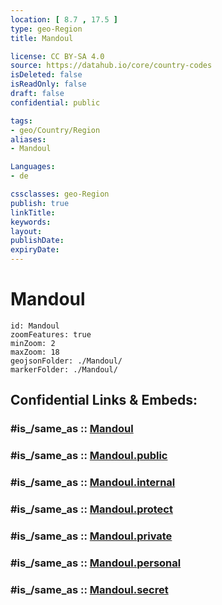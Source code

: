 ```yaml
---
location: [ 8.7 , 17.5 ] 
type: geo-Region
title: Mandoul

license: CC BY-SA 4.0
source: https://datahub.io/core/country-codes
isDeleted: false
isReadOnly: false
draft: false
confidential: public

tags:
- geo/Country/Region
aliases:
- Mandoul

Languages:
- de

cssclasses: geo-Region
publish: true
linkTitle: 
keywords: 
layout: 
publishDate: 
expiryDate: 
---
```


# Mandoul

```leaflet
id: Mandoul
zoomFeatures: true 
minZoom: 2 
maxZoom: 18
geojsonFolder: ./Mandoul/
markerFolder: ./Mandoul/
```


## Confidential Links & Embeds: 

### #is_/same_as :: [Mandoul](/_Standards/Earth/Continent/Africa/Africa~Central/Chad/Regions~Chad/Mandoul.md) 

### #is_/same_as :: [Mandoul.public](/_public/Earth/Continent/Africa/Africa~Central/Chad/Regions~Chad/Mandoul.public.md) 

### #is_/same_as :: [Mandoul.internal](/_internal/Earth/Continent/Africa/Africa~Central/Chad/Regions~Chad/Mandoul.internal.md) 

### #is_/same_as :: [Mandoul.protect](/_protect/Earth/Continent/Africa/Africa~Central/Chad/Regions~Chad/Mandoul.protect.md) 

### #is_/same_as :: [Mandoul.private](/_private/Earth/Continent/Africa/Africa~Central/Chad/Regions~Chad/Mandoul.private.md) 

### #is_/same_as :: [Mandoul.personal](/_personal/Earth/Continent/Africa/Africa~Central/Chad/Regions~Chad/Mandoul.personal.md) 

### #is_/same_as :: [Mandoul.secret](/_secret/Earth/Continent/Africa/Africa~Central/Chad/Regions~Chad/Mandoul.secret.md)

